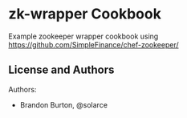 zk-wrapper Cookbook
===================

Example zookeeper wrapper cookbook using https://github.com/SimpleFinance/chef-zookeeper/


License and Authors
-------------------
Authors:

- Brandon Burton, @solarce
